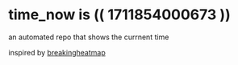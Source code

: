 # time_now is (( 1711854000673 ))

an automated repo that shows the currnent time

inspired by [breakingheatmap](https://github.com/breakingheatmap/breakingheatmap)